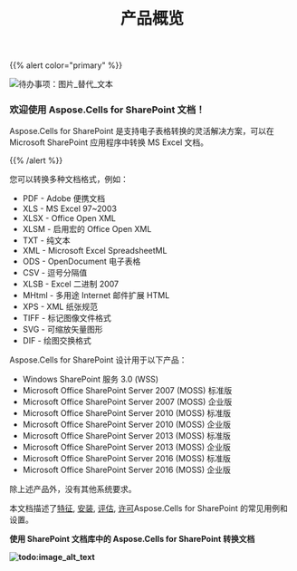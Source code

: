 ﻿---
title: 产品概览
type: docs
weight: 10
url: /zh/sharepoint/product-overview/
---
{{% alert color="primary" %}} 

![待办事项：图片_替代_文本](product-overview_1)
### **欢迎使用 Aspose.Cells for SharePoint 文档！**
Aspose.Cells for SharePoint 是支持电子表格转换的灵活解决方案，可以在 Microsoft SharePoint 应用程序中转换 MS Excel 文档。

{{% /alert %}} 

您可以转换多种文档格式，例如：

- PDF - Adobe 便携文档
- XLS - MS Excel 97~2003
- XLSX - Office Open XML
- XLSM - 启用宏的 Office Open XML
- TXT - 纯文本
- XML - Microsoft Excel SpreadsheetML
- ODS - OpenDocument 电子表格
- CSV - 逗号分隔值
- XLSB - Excel 二进制 2007
- MHtml - 多用途 Internet 邮件扩展 HTML
- XPS - XML 纸张规范
- TIFF - 标记图像文件格式
- SVG - 可缩放矢量图形
- DIF - 绘图交换格式

Aspose.Cells for SharePoint 设计用于以下产品：

- Windows SharePoint 服务 3.0 (WSS)
- Microsoft Office SharePoint Server 2007 (MOSS) 标准版
- Microsoft Office SharePoint Server 2007 (MOSS) 企业版
- Microsoft Office SharePoint Server 2010 (MOSS) 标准版
- Microsoft Office SharePoint Server 2010 (MOSS) 企业版
- Microsoft Office SharePoint Server 2013 (MOSS) 标准版
- Microsoft Office SharePoint Server 2013 (MOSS) 企业版
- Microsoft Office SharePoint Server 2016 (MOSS) 标准版
- Microsoft Office SharePoint Server 2016 (MOSS) 企业版

除上述产品外，没有其他系统要求。

本文档描述了[特征](/cells/zh/sharepoint/features/), [安装](/cells/zh/sharepoint/install-aspose-cells-for-sharepoint/), [评估](/cells/zh/sharepoint/evaluate-aspose-cells/), [许可](/cells/zh/sharepoint/license-aspose-cells-for-sharepoint/)Aspose.Cells for SharePoint 的常见用例和设置。

**使用 SharePoint 文档库中的 Aspose.Cells for SharePoint 转换文档**

**![todo:image_alt_text](product-overview_2.png)**








